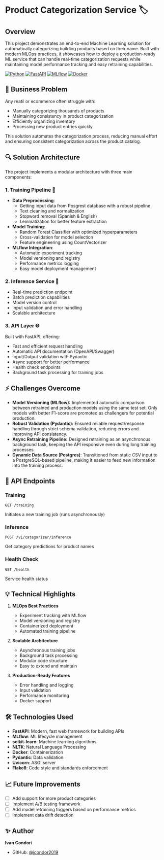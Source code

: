 # Product Categorization Service 🏷️

## Overview

This project demonstrates an end-to-end Machine Learning solution for automatically categorizing building products based on their name. Built with modern MLOps practices, it showcases how to deploy a production-ready ML service that can handle real-time categorization requests while maintaining model performance tracking and easy retraining capabilities.

[![Python](https://img.shields.io/badge/Python-3.13-blue.svg)](https://www.python.org/downloads/release/python-3130/)
[![FastAPI](https://img.shields.io/badge/FastAPI-latest-009688.svg)](https://fastapi.tiangolo.com)
[![MLflow](https://img.shields.io/badge/MLflow-latest-0194E2.svg)](https://mlflow.org)
[![Docker](https://img.shields.io/badge/Docker-latest-2496ED.svg)](https://www.docker.com)

## 🎯 Business Problem

Any reatil or ecommerce often struggle with:
- Manually categorizing thousands of products
- Maintaining consistency in product categorization
- Efficiently organizing inventory
- Processing new product entries quickly

This solution automates the categorization process, reducing manual effort and ensuring consistent categorization across the product catalog.

## 🔍 Solution Architecture

The project implements a modular architecture with three main components:

### 1. Training Pipeline 🚂
- **Data Preprocessing**:
  - Getting input data from Posgrest database with a robust pipeline
  - Text cleaning and normalization
  - Stopword removal (Spanish & English)
  - Lemmatization for better feature extraction
- **Model Training**:
  - Random Forest Classifier with optimized hyperparameters
  - Cross-validation for model selection
  - Feature engineering using CountVectorizer
- **MLflow Integration**:
  - Automatic experiment tracking
  - Model versioning and registry
  - Performance metrics logging
  - Easy model deployment management

### 2. Inference Service 🎯
- Real-time prediction endpoint
- Batch prediction capabilities
- Model version control
- Input validation and error handling
- Scalable architecture

### 3. API Layer 🌐
Built with FastAPI, offering:
- Fast and efficient request handling
- Automatic API documentation (OpenAPI/Swagger)
- Input/Output validation with Pydantic
- Async support for better performance
- Health check endpoints
- Background task processing for training jobs

## ⚡ Challenges Overcome

- **Model Versioning (MLflow):** Implemented automatic comparison between retrained and production models using the same test set. Only models with better F1-score are promoted as challengers for potential production.
- **Robust Validation (Pydantic):** Ensured reliable request/response handling through strict schema validation, reducing errors and improving API consistency.
- **Async Retraining Pipeline:** Designed retraining as an asynchronous background task, keeping the API responsive even during long training processes.
- **Dynamic Data Source (Postgres)**: Transitioned from static CSV input to a PostgreSQL-based pipeline, making it easier to feed new information into the training process.  

## 🔄 API Endpoints

### Training
```http
GET /training
```
Initiates a new training job (runs asynchronously)

### Inference
```http
POST /v1/categorizer/inference
```
Get category predictions for product names

### Health Check
```http
GET /health
```
Service health status

## 💡 Technical Highlights

1. **MLOps Best Practices**
   - Experiment tracking with MLflow
   - Model versioning and registry
   - Containerized deployment
   - Automated training pipeline

2. **Scalable Architecture**
   - Asynchronous training jobs
   - Background task processing
   - Modular code structure
   - Easy to extend and maintain

3. **Production-Ready Features**
   - Error handling and logging
   - Input validation
   - Performance monitoring
   - Docker support

## 🛠️ Technologies Used

- **FastAPI**: Modern, fast web framework for building APIs
- **MLflow**: ML lifecycle management
- **scikit-learn**: Machine learning algorithms
- **NLTK**: Natural Language Processing
- **Docker**: Containerization
- **Pydantic**: Data validation
- **Uvicorn**: ASGI server
- **Flake8**: Code style and standards enforcement  

## 📈 Future Improvements

- [ ] Add support for more product categories
- [ ] Implement A/B testing framework
- [ ] Add model retraining triggers based on performance metrics
- [ ] Implement data drift detection

## ✨ Author

**Ivan Condori**
- GitHub: [@icondor2019](https://github.com/icondor2019)
